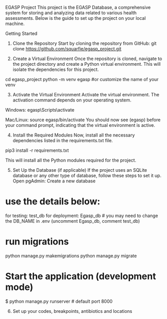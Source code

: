 EGASP Project
This project is the EGASP Database, a comprehensive system for storing and analyzing data related to various health assessments. Below is the guide to set up the project on your local machine.

Getting Started
1. Clone the Repository
Start by cloning the repository from GitHub:
 git clone https://github.com/squarfie/egasp_project.git


2. Create a Virtual Environment
Once the repository is cloned, navigate to the project directory and create a Python virtual environment. This will isolate the dependencies for this project.


cd egasp_project
python -m venv egasp #or customize the name of your venv

3. Activate the Virtual Environment
Activate the virtual environment. The activation command depends on your operating system.

Windows:
egasp\Scripts\activate

Mac/Linux:
source egasp/bin/activate
You should now see (egasp) before your command prompt, indicating that the virtual environment is active.

4. Install the Required Modules
Now, install all the necessary dependencies listed in the requirements.txt file.

 pip3 install -r requirements.txt

This will install all the Python modules required for the project.

5. Set Up the Database (if applicable)
If the project uses an SQLite database or any other type of database, follow these steps to set it up.
Open pgAdmin:
Create a new database

# use the details below:
for testing: test_db 
for deployment: Egasp_db  # you may need to change the DB_NAME in .env (uncomment Egasp_db, comment test_db) 


# run migrations
python manage.py makemigrations
python manage.py migrate

# Start the application (development mode)
$ python manage.py runserver # default port 8000

6. Set up your codes, breakpoints, antibiotics and locations





